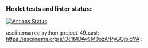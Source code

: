 ### Hexlet tests and linter status:
[![Actions Status](https://github.com/konstantinsereda/python-project-49/actions/workflows/hexlet-check.yml/badge.svg)](https://github.com/konstantinsereda/python-project-49/actions)

asciinema rec python-project-49.cast:
https://asciinema.org/a/Oc1t4DAy9M0ozAfPyGQjbidYA
:
